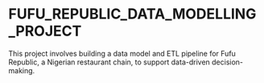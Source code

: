 # FUFU_REPUBLIC_DATA_MODELLING_PROJECT
This project involves building a data model and ETL pipeline for Fufu Republic, a Nigerian restaurant chain, to support data-driven decision-making.

